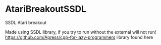 # AtariBreakoutSSDL
SSDL Atari breakout

Made using SSDL library, if you try to run without the external will not run! 
https://github.com/Apress/cpp-for-lazy-programmers
library found here
